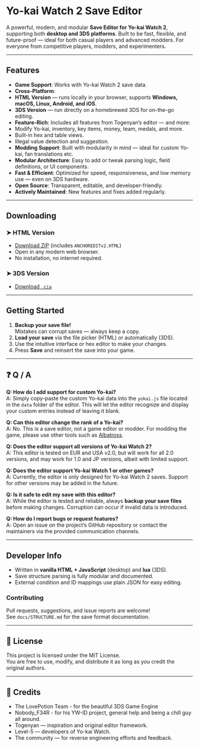 # Yo-kai Watch 2 Save Editor

A powerful, modern, and modular **Save Editor for Yo-kai Watch 2**, supporting both **desktop and 3DS platforms**. Built to be fast, flexible, and future-proof — ideal for both casual players and advanced modders. For everyone from competitive players, modders, and experimenters.

---

## Features

- **Game Support**: Works with Yo-kai Watch 2 save data.
-   **Cross-Platform**:  
  - **HTML Version** — runs locally in your browser, supports **Windows, macOS, Linux, Android, and iOS**.  
  - **3DS Version** — run directly on a homebrewed 3DS for on-the-go editing.
-  **Feature-Rich**: Includes all features from Togenyan’s editor — and more:
  - Modify Yo-kai, inventory, key items, money, team, medals, and more.
  - Built-in hex and table views.
  - Illegal value detection and suggestion.
-  **Modding Support**: Built with modularity in mind — ideal for custom Yo-kai, fan translations etc.
-  **Modular Architecture**: Easy to add or tweak parsing logic, field definitions, or UI components.
-  **Fast & Efficient**: Optimized for speed, responsiveness, and low memory use — even on 3DS hardware.
- **Open Source**: Transparent, editable, and developer-friendly.
- **Actively Maintained**: New features and fixes added regularly.

---

## Downloading

### ➤ HTML Version
- [Download ZIP](#) (includes `ANCHOREDITv2.HTML`)
- Open in any modern web browser.
- No installation, no internet required.

### ➤ 3DS Version
- [Download `.cia`](#)

---

## Getting Started

1. **Backup your save file!**  
   Mistakes can corrupt saves — always keep a copy.
2. **Load your save** via the file picker (HTML) or automatically (3DS).
3. Use the intuitive interface or hex editor to make your changes.
4. Press **Save** and reinsert the save into your game.

---

## ❓ Q / A

**Q: How do I add support for custom Yo-kai?**  
A: Simply copy-paste the custom Yo-kai data into the `yokai.js` file located in the `data` folder of the editor. This will let the editor recognize and display your custom entries instead of leaving it blank.

**Q: Can this editor change the rank of a Yo-kai?**  
A: No. This is a save editor, not a game editor or modder. For modding the game, please use other tools such as [Albatross](https://github.com/Tiniifan/Albatross).

**Q: Does the editor support all versions of Yo-kai Watch 2?**  
A: This editor is tested on EUR and USA v2.0, but will work for all 2.0 versions, and may work for 1.0 and JP versions, albeit with limited support.

**Q: Does the editor support Yo-kai Watch 1 or other games?**  
A: Currently, the editor is only designed for Yo-kai Watch 2 saves. Support for other versions may be added in the future.

**Q: Is it safe to edit my save with this editor?**  
A: While the editor is tested and reliable, always **backup your save files** before making changes. Corruption can occur if invalid data is introduced.

**Q: How do I report bugs or request features?**  
A: Open an issue on the project’s GitHub repository or contact the maintainers via the provided communication channels.

---

## Developer Info

- Written in **vanilla HTML + JavaScript** (desktop) and **lua** (3DS).
- Save structure parsing is fully modular and documented.
- External condition and ID mappings use plain JSON for easy editing.

### Contributing
Pull requests, suggestions, and issue reports are welcome!  
See `docs/STRUCTURE.md` for the save format documentation.

---

## 📝 License

This project is licensed under the MIT License.  
You are free to use, modify, and distribute it as long as you credit the original authors.

---

## 🙏 Credits

- The LovePotion Team - for the beautiful 3DS Game Engine
- Nobody_F34R - for his YW-ID project, general help and being a chill guy all around.
- Togenyan — inspiration and original editor framework.
- Level-5 — developers of Yo-kai Watch.
- The community — for reverse engineering efforts and feedback.
